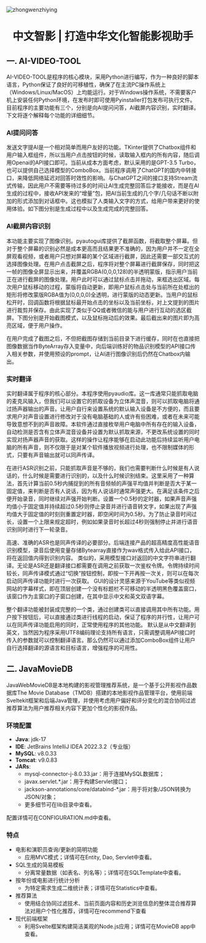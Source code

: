 <img src="https://socialify.git.ci/LeslinD/zhongwenzhiying/image?font=Raleway&language=1&logo=https%3A%2F%2Fs4.aconvert.com%2Fconvert%2Fp3r68-cdx67%2Fazvrw-1j2ik.svg&name=1&owner=1&pattern=Plus&stargazers=1&theme=Light" alt="zhongwenzhiying" />

<h1 align="center">中文智影 | 打造中华文化智能影视助手</h1>

## 一. AI-VIDEO-TOOL

AI-VIDEO-TOOL是程序的核心模块，采用Python进行编写，作为一种良好的脚本语言，Python保证了良好的可移植性，确保了在主流PC操作系统上（Windows/Linux/MacOS）上均能运行。对于Windows操作系统，不需要客户机上安装任何Python环境，在发布时即可使用Pyinstaller打包发布可执行文件。目前程序的主要功能有三个，分别是向AI提问问答，AI截屏内容识别，实时翻译。下文将逐个解释每个功能的详细细节。

### **AI提问问答**

发送文字提AI是一个相对简单而用户友好的功能。TKinter提供了Chatbox组件和用户输入框组件，所以当用户点击按钮的时候，读取输入框内的所有内容，随后调用Openai的API接口即可。当前从成本方面考虑，默认采用的是GPT-3.5 Turbo，也可以提供自己选择模型的ComboBox。当前程序调用了ChatGPT的国内中转接口，来降低网络延迟对回答时效性的影响。与ChatGPT之间的接口支持Stream流式传输，因此用户不需要等待过多的时间让AI生成完整回答后才能接收，而是在AI生成的过程中，接收API发来的“增量”包，把AI当前生成的几个字/几句话不断以附加的形式添加到对话框中。这也模拟了人类输入文字的方式，给用户带来更好的使用体验。如下图分别是生成过程中以及生成完成的完整回答。

### AI截屏内容识别

本功能主要实现了图像识别。pyautogui库提供了截屏函数，将截取整个屏幕。但对于整个屏幕的识别必然是成本更高而且结果更不准确的，因为用户并不一定在全屏观看视频，或者用户只想对屏幕的某个区域进行截屏，因此还需要一部交互式的选择图像处理。在用户点击截屏之后，程序将对整个屏幕进行截屏保存，同时把这一帧的图像全屏显示出来，并覆盖RGBA(0,0,0,128)的半透明蒙版，指示用户当前正在进行截屏的图像处理。用户此时可以通过鼠标点击并拖动，来框选出区域。每次用户鼠标移动的过程，蒙版将自动更新，即用户鼠标点击处与当前所在处框出的矩形将修改蒙版RGBA值为(0,0,0,0)全透明，进行蒙版的动态更新。当用户的鼠标松开时，回调函数将根据鼠标最开始点击的坐标以及当前坐标，对上文提到的图片进行裁剪并保存。由此实现了类似于QQ或者微信的能与用户进行互动的选区截屏。下图分别是开始截图模式，以及鼠标拖动后的效果。最后截出来的图片即为高亮区域，便于用户操作。

在用户完成了截图之后，不但把截图存储到当前目录下进行缓存，同时在也直接把图像数据当作ByteArray存入变量中，向后端训练好的物品识别模型的API接口传入相关参数，并使用预设的prompt，让AI进行图像识别后仍然在Chatbox内输出。

### 实时翻译

实时翻译属于程序的核心部分。本程序使用pyaudio库。这一库通常只能抓取电脑的麦克风输入，但我们可以设置它的抓取设备为立体声混音，则可以抓取电脑将通过扬声器输出的声音。让用户自行来设置系统的默认输入设备是不方便的，而且要求用户对声音设置进行修改对于没有电脑基础的人或许有些困难，或者在未来可能导致意想不到的声音故障。本软件通过直接枚举用户电脑中所有存在的输入设备，自动检测是否含有立体声混音设备并设置为默认抓取来源，不更改系统设置的同时实现对扬声器声音的获取。这样的操作让程序能够在启动此功能后持续监听用户电脑的所有声音，则不仅限于是对某个软件播放视频进行处理，也不限制媒体的形式，只要有声音输出就可以同声传译。

在进行ASR识别之前，只能抓取声音是不够的，我们也需要判断什么时候是有人说话的，什么时候是需要进行识别的，以及什么时候识别结束。这里采用了一种算法，首先计算当前0.5秒内捕捉到的所有音频帧的声强平均值并判断是否大于某一固定值，来判断是否有人说话，因为有人说话时通常声强更大。在满足该条件之后便开始录音，同时继续对声强开始判断。设置一个0.5秒的定时器，如果声音声强均值小于固定值并持续超过0.5秒则停止录音并进行语音转文字，如果出现了声强均值大于固定值的时刻则重置定时器，即空闲时间为0.5秒。为了防止录音时间过长，设置一个上限来规定超时，例如如果录音时长超过4秒则强制停止并进行语音识别同时进行下一轮录音。

高速、准确的ASR也是同声传译的必要部分。后端连接产品的超高精度高性能语音识别模型，录音后使用变量存储Bytearray直接作为wav格式传入给此API接口，将在返回值内得到识别内容。 类似的，采用模型接口对返回的中文字符串进行翻译。无论是ASR还是翻译接口都需要在调用之前获取一次鉴权令牌。令牌持续时间较长，同声传译模式通过“切换”按钮控制，即按一下开再按一次关，则可以在每次启动同声传译功能时进行一次获取。 GUI的设计灵感来源于YouTube等类似视频网站的字幕样式，即在顶层创建一个没有标题栏不可移动的半透明黑色覆盖窗口，该窗口作为主窗口的子窗口创建，在其中显示中文和英文双语字幕。

整个翻译功能被封装成完整的一个类，通过创建类可以直接调用其中所有功能。用户按下按钮后，可以直接通过类进行线程的启动，保证了程序的并行性，让用户可以在同声传译功能启用的同时，正常使用程序的其他功能。 默认是从中文翻译到英文，当然因为程序采用UTF8编码理论支持所有语言，只需调整调用API接口时传入的参数就可以控制翻译语言。那么仍然可以通过添加ComboBox组件让用户自行选择翻译的源语言和目标语言，增强程序的可用性。

## 二. JavaMovieDB

JavaWebMovieDB是本地构建的影视管理推荐系统，是一个基于公开影视作品数据库The Movie Database（TMDB）搭建的本地影视作品管理平台，使用前端Sveltekit框架和后端Java管理，并使用考虑用户偏好和评分变化的混合协同过滤推荐算法为用户推荐相关内容下更加个性化的影视作品。

### 环境配置

- **Java**: jdk-17
- **IDE**: JetBrains IntelliJ IDEA 2022.3.2（专业版）
- **MySQL**: v8.0.33
- **Tomcat**: v9.0.83
- **JARs**:
  - mysql-connector-j-8.0.33.jar：用于连接MySQL数据库；
  - javax.servlet.*.jar：用于构建Servlet接口；
  - jackson-annotations/core/databind-*.jar：用于将对象/JSON转换为JSON/对象；
  - 更多细节可在lib目录中查看。

配置详情可在CONFIGURATION.md中查看。

### 特点

- 电影和演职员查询/更新的简明功能
  - 应用MVC模式；详情可在Entity, Dao, Servlet中查看。
- SQL生成的简易模板
  - 分离常量数据（如表名、列名等）；详情可在SQLTemplate中查看。
- 按年份或电影进行统计分析
  - 为特定需求生成二维统计表；详情可在Statistics中查看。
- 推荐算法
  - 使用结合协同过滤技术、当前页面内容和历史浏览信息的整体混合推荐算法对用户个性化推荐，详情可在recommend下查看
- 现代前端框架
  - 利用Svelte框架构建简洁美观的Node.js应用；详情可在MovieDB app中查看。
